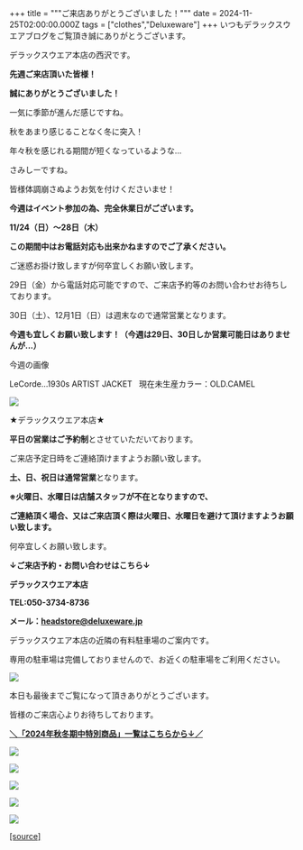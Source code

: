 +++
title = """ご来店ありがとうございました！"""
date = 2024-11-25T02:00:00.000Z
tags = ["clothes","Deluxeware"]
+++
いつもデラックスウエアブログをご覧頂き誠にありがとうございます。

デラックスウエア本店の西沢です。

**先週ご来店頂いた皆様！**

**誠にありがとうございました！**

一気に季節が進んだ感じですね。

秋をあまり感じることなく冬に突入！

年々秋を感じれる期間が短くなっているような...

さみしーですね。

皆様体調崩さぬようお気を付けくださいませ！

**今週はイベント参加の為、完全休業日がございます。**

**11/24（日）～28日（木）**

**この期間中はお電話対応も出来かねますのでご了承ください。**

ご迷惑お掛け致しますが何卒宜しくお願い致します。

29日（金）から電話対応可能ですので、ご来店予約等のお問い合わせお待ちしております。

30日（土）、12月1日（日）は週末なので通常営業となります。

**今週も宜しくお願い致します！（今週は29日、30日しか営業可能日はありませんが...）**

今週の画像

LeCorde...1930s ARTIST JACKET   現在未生産カラー：OLD.CAMEL

**[![](https://stat.ameba.jp/user_images/20241123/11/deluxeware/70/64/j/o1168155615513239820.jpg)](https://stat.ameba.jp/user_images/20241123/11/deluxeware/70/64/j/o1168155615513239820.jpg)**

★デラックスウエア本店★

**平日の営業はご予約制**とさせていただいております。

ご来店予定日時をご連絡頂けますようお願い致します。

**土、日、祝日は通常営業**となります。

**※火曜日、水曜日は店舗スタッフが不在となりますので、**

**ご連絡頂く場合、又はご来店頂く際は火曜日、水曜日を避けて頂けますようお願い致します。**

何卒宜しくお願い致します。

**↓ご来店予約・お問い合わせはこちら↓**

**デラックスウエア本店**

**TEL:050-3734-8736**

**メール：headstore@deluxeware.jp**

デラックスウエア本店の近隣の有料駐車場のご案内です。

専用の駐車場は完備しておりませんので、お近くの駐車場をご利用ください。

[![](https://stat.ameba.jp/user_images/20231002/16/deluxeware/6e/11/j/o0800080015345677212.jpg?caw=800)](https://ameblo.jp/deluxeware/image-12823266760-15345677212.html)

本日も最後までご覧になって頂きありがとうございます。

皆様のご来店心よりお待ちしております。

[**＼「2024年秋冬期中特別商品」一覧はこちらから↓／**](https://www.deluxeware.net/c/2024FWreserveall2)

[![](https://stat.ameba.jp/user_images/20241116/15/deluxeware/da/96/j/o0800080015510646428.jpg?caw=800)](https://www.deluxeware.net/c/2024FWreserveall2)

[![](https://stat.ameba.jp/user_images/20241116/16/deluxeware/4a/05/j/o1200050015510661447.jpg?caw=800)](https://www.deluxeware.net/c/deluxeware/D-26)

[![](https://stat.ameba.jp/user_images/20240315/15/deluxeware/04/7f/j/o0800026015413271803.jpg?caw=800)](https://www.instagram.com/deluxeware/?hl=ja)

[![](https://stat.ameba.jp/user_images/20220415/12/deluxeware/3b/ce/j/o0800026015103175481.jpg?caw=800)](https://www.deluxeware.net/f/headstore)

[![](https://stat.ameba.jp/user_images/20220415/12/deluxeware/d7/c6/j/o0800026015103175487.jpg?caw=800)](https://www.deluxeware.net/)

[[source]](https://ameblo.jp/deluxeware/entry-12876053287.html)
